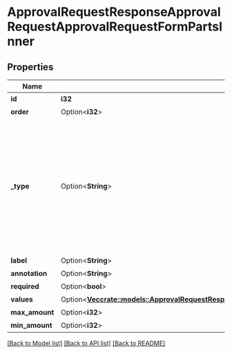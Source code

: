 # ApprovalRequestResponseApprovalRequestApprovalRequestFormPartsInner

## Properties

Name | Type | Description | Notes
------------ | ------------- | ------------- | -------------
**id** | **i32** | 項目ID | 
**order** | Option<**i32**> | 順序 | [optional]
**_type** | Option<**String**> | 項目種別 (title: 申請タイトル, single_line: 自由記述形式 1行, multi_line: 自由記述形式 複数行, select: プルダウン, date: 日付, amount: 金額, receipt: 添付ファイル, section: 部門ID, partner: 取引先ID, ninja_sign_document: 契約書（freeeサイン連携）) | [optional]
**label** | Option<**String**> | 項目名 | [optional]
**annotation** | Option<**String**> | 追加説明 | [optional]
**required** | Option<**bool**> | 必須かどうか | [optional]
**values** | Option<[**Vec<crate::models::ApprovalRequestResponseApprovalRequestApprovalRequestFormPartsInnerValuesInner>**](approvalRequestResponse_approval_request_approval_request_form_parts_inner_values_inner.md)> | 選択項目 | [optional]
**max_amount** | Option<**i32**> | 上限金額 | [optional]
**min_amount** | Option<**i32**> | 下限金額 | [optional]

[[Back to Model list]](../README.md#documentation-for-models) [[Back to API list]](../README.md#documentation-for-api-endpoints) [[Back to README]](../README.md)


